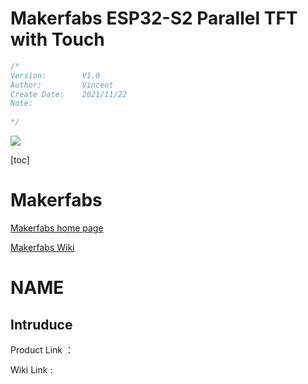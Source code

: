 # Makerfabs ESP32-S2 Parallel TFT with Touch

```c++
/*
Version:		V1.0
Author:			Vincent
Create Date:	2021/11/22
Note:
	
*/
```
![](md_pic/main.jpg)


[toc]

# Makerfabs

[Makerfabs home page](https://www.makerfabs.com/)

[Makerfabs Wiki](https://makerfabs.com/wiki/index.php?title=Main_Page)

# NAME
## Intruduce

Product Link ：[]() 

Wiki Link : []() 